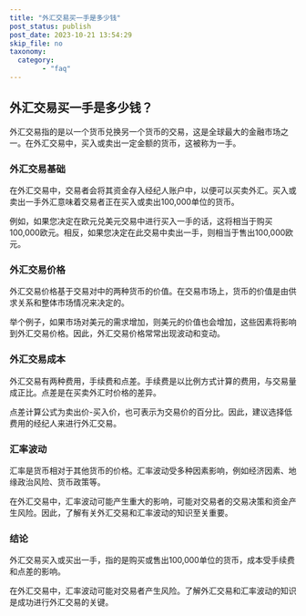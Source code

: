 ```yaml
---
title: "外汇交易买一手是多少钱"
post_status: publish
post_date: 2023-10-21 13:54:29
skip_file: no
taxonomy:
  category:
        - "faq"
---
```


## 外汇交易买一手是多少钱？

外汇交易指的是以一个货币兑换另一个货币的交易，这是全球最大的金融市场之一。在外汇交易中，买入或卖出一定金额的货币，这被称为一手。

### 外汇交易基础

在外汇交易中，交易者会将其资金存入经纪人账户中，以便可以买卖外汇。买入或卖出一手外汇意味着交易者正在买入或卖出100,000单位的货币。

例如，如果您决定在欧元兑美元交易中进行买入一手的话，这将相当于购买100,000欧元。相反，如果您决定在此交易中卖出一手，则相当于售出100,000欧元。

### 外汇交易价格

外汇交易价格基于交易对中的两种货币的价值。在交易市场上，货币的价值是由供求关系和整体市场情况来决定的。

举个例子，如果市场对美元的需求增加，则美元的价值也会增加，这些因素将影响到外汇交易价格。因此，外汇交易价格常常出现波动和变动。

### 外汇交易成本

外汇交易有两种费用，手续费和点差。手续费是以比例方式计算的费用，与交易量成正比。点差是在买卖外汇时价格的差异。

点差计算公式为卖出价-买入价，也可表示为交易价的百分比。因此，建议选择低费用的经纪人来进行外汇交易。

### 汇率波动

汇率是货币相对于其他货币的价格。汇率波动受多种因素影响，例如经济因素、地缘政治风险、货币政策等。

在外汇交易中，汇率波动可能产生重大的影响，可能对交易者的交易决策和资金产生风险。因此，了解有关外汇交易和汇率波动的知识至关重要。

### 结论

外汇交易买入或买出一手，指的是购买或售出100,000单位的货币，成本受手续费和点差的影响。

在外汇交易中，汇率波动可能对交易者产生风险。了解外汇交易和汇率波动的知识是成功进行外汇交易的关键。
